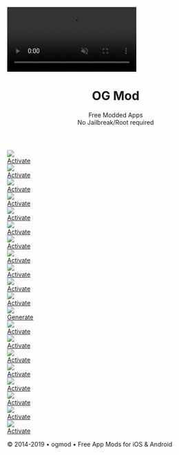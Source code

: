 <head>
    <meta http-equiv="Content-Type" content="text/html; charset=utf-8">
    <title>Free App Mods for iOS and Android</title>
    <meta name="viewport" content="width=device-width, initial-scale=1.0, maximum-scale=1.0, user-scalable=no">
    <meta name="description" content="Free App Mods for iOS and Android">
    <link rel="icon" type="image/ico" href="img/favicon.ico">
    <!-- Open Graph Meta Tags-->
    <meta property="og:title" content="Free App Mods for iOS and Android">
    <!-- Title which is displayed when your site is shared on social networks -->
    <meta property="og:description" content="Free App Mods for iOS and Android">
    <!-- Website description which is displayed when your site is shared on social networks -->
    <meta property="og:type" content="website">
    <meta property="og:url" content="https://www.bigappboi.com/cl.php?id=37f6692a806472dd88b71f0f0d3266db">
    <!-- Your Website URL -->
    <meta property="og:image" content="../ww1.mywebsiteurl.com/social-share-image.html">
    <!-- Absolute Path to the Image which will display, when your website is shared on social networks -->
    <!-- Icons -->
    <link rel="stylesheet" href="https://cdn.linearicons.com/free/1.0.0/icon-font.min.css">
    <link rel="stylesheet" href="https://use.fontawesome.com/releases/v5.5.0/css/all.css" integrity="sha384-B4dIYHKNBt8Bc12p+WXckhzcICo0wtJAoU8YZTY5qE0Id1GSseTk6S+L3BlXeVIU" crossorigin="anonymous">
    <!-- Google Fonts -->
    <link href="https://fonts.googleapis.com/css?family=Poppins:300,400,700,900&amp;display=swap" rel="stylesheet">
    <!-- CSS -->
    <link href="css/bootstrap.min.css" rel="stylesheet">
    <link href="css/animate.css" rel="stylesheet">
    <link href="css/tooltipster.bundle.min.css" rel="stylesheet">
    <link href="css/tooltipster-sideTip-borderless.min.css" rel="stylesheet">
    <link href="css/style.css" rel="stylesheet"> </head>

<body>
    <video autoplay="" muted="" loop="" id="videoBg">
        <source src="video/bg.mp4" type="video/mp4"> </video>
    <div class="overlay-pattern"></div>
    <div class="overlay"></div>
    <header>
        <div class="container">
            <div class="header-content animated bounceIn">
                <h1>OG Mod</h1>
                <p>Free Modded Apps
                    <br>No Jailbreak/Root required</p>
            </div>
        </div>
    </header>
    <section class="app-grid-section">
        <div class="container">
            <div class="app-section-content">
                <div class="row animated flipInX animation-delay-200">
                    <div class="col-sm-3 col-6">
                        <div class="app-item"> <img src="img/app-icons/codm.png" class="app-icon-img img-fluid">
                            <div class="app-link-wrapper"> <a href="codm/index.html" class="tooltipstered"><span class="lnr lnr-download"></span>Activate</a> </div>
                        </div>
                    </div>
                    <div class="col-sm-3 col-6">
                        <div class="app-item"> <img src="img/app-icons/archero.png" class="app-icon-img img-fluid">
                            <div class="app-link-wrapper"> <a href="archero/index.html" class="tooltipstered"><span class="lnr lnr-download"></span>Activate</a> </div>
                        </div>
                    </div>
                    <div class="col-sm-3 col-6">
                        <div class="app-item"> <img src="img/app-icons/pokemon.png" class="app-icon-img img-fluid">
                            <div class="app-link-wrapper"> <a href="pokemon/index.html" class="tooltipstered"><span class="lnr lnr-download"></span>Activate</a> </div>
                        </div>
                    </div>
                    <div class="col-sm-3 col-6">
                        <div class="app-item"> <img src="img/app-icons/showbox.png" class="app-icon-img img-fluid">
                            <div class="app-link-wrapper"> <a href="showbox/index.html" class="tooltipstered"><span class="lnr lnr-download"></span>Activate</a> </div>
                        </div>
                    </div>
                </div>
                <div class="row animated flipInX animation-delay-400">
                    <div class="col-sm-3 col-6">
                        <div class="app-item"> <img src="img/app-icons/fifa20.jpg" class="app-icon-img img-fluid">
                            <div class="app-link-wrapper"> <a href="fifa20/index.html" class="tooltipstered"><span class="lnr lnr-download"></span>Activate</a> </div>
                        </div>
                    </div>
                    <div class="col-sm-3 col-6">
                        <div class="app-item"> <img src="img/app-icons/pokemasters.png" class="app-icon-img img-fluid">
                            <div class="app-link-wrapper"> <a href="pokemasters/index.html" class="tooltipstered"><span class="lnr lnr-download"></span>Activate</a> </div>
                        </div>
                    </div>
                    <div class="col-sm-3 col-6">
                        <div class="app-item"> <img src="img/app-icons/disney.png" class="app-icon-img img-fluid">
                            <div class="app-link-wrapper"> <a href="disney/index.html" class="tooltipstered"><span class="lnr lnr-download"></span>Activate</a> </div>
                        </div>
                    </div>
                    <div class="col-sm-3 col-6">
                        <div class="app-item"> <img src="img/app-icons/private.png" class="app-icon-img img-fluid">
                            <div class="app-link-wrapper"> <a href="private/index.html" class="tooltipstered"><span class="lnr lnr-download"></span>Activate</a> </div>
                        </div>
                    </div>
                </div>
                <div class="row animated flipInX animation-delay-600">
                    <div class="col-sm-3 col-6">
                        <div class="app-item"> <img src="img/app-icons/luckypatcher.png" class="app-icon-img img-fluid">
                            <div class="app-link-wrapper"> <a href="luckypatcher/index.html" class="tooltipstered"><span class="lnr lnr-download"></span>Activate</a> </div>
                        </div>
                    </div>
                    <div class="col-sm-3 col-6">
                        <div class="app-item"> <img src="img/app-icons/moviebox.png" class="app-icon-img img-fluid">
                            <div class="app-link-wrapper"> <a href="moviebox/index.html" class="tooltipstered"><span class="lnr lnr-download"></span>Activate</a> </div>
                        </div>
                    </div>
                    <div class="col-sm-3 col-6">
                        <div class="app-item"> <img src="img/app-icons/tinder.png" class="app-icon-img img-fluid">
                            <div class="app-link-wrapper"> <a href="tinder/index.html" class="tooltipstered"><span class="lnr lnr-download"></span>Activate</a> </div>
                        </div>
                    </div>
                    <div class="col-sm-3 col-6">
                        <div class="app-item"> <img src="img/app-icons/cashapp.png" class="app-icon-img img-fluid">
                            <div class="app-link-wrapper"> <a href="cash/index.html" class="tooltipstered"><span class="lnr lnr-download"></span>Generate</a> </div>
                        </div>
                    </div>
                </div>
                <div class="row animated flipInX animation-delay-600">
                    <div class="col-sm-3 col-6">
                        <div class="app-item"> <img src="img/app-icons/subwaysurfer.png" class="app-icon-img img-fluid">
                            <div class="app-link-wrapper"> <a href="subwaysurfers/index.html" class="tooltipstered"><span class="lnr lnr-download"></span>Activate</a> </div>
                        </div>
                    </div>
                    <div class="col-sm-3 col-6">
                        <div class="app-item"> <img src="img/app-icons/mcpe.png" class="app-icon-img img-fluid">
                            <div class="app-link-wrapper"> <a href="mcpe/index.html" class="tooltipstered"><span class="lnr lnr-download"></span>Activate</a> </div>
                        </div>
                    </div>
                    <div class="col-sm-3 col-6">
                        <div class="app-item"> <img src="img/app-icons/ldoe.png" class="app-icon-img img-fluid">
                            <div class="app-link-wrapper"> <a href="ldoe/index.html" class="tooltipstered"><span class="lnr lnr-download"></span>Activate</a> </div>
                        </div>
                    </div>
                    <div class="col-sm-3 col-6">
                        <div class="app-item"> <img src="img/app-icons/mario.png" class="app-icon-img img-fluid">
                            <div class="app-link-wrapper"> <a href="mkart/index.html" class="tooltipstered"><span class="lnr lnr-download"></span>Activate</a> </div>
                        </div>
                    </div>
                </div>
                <div class="row animated flipInX animation-delay-600">
                    <div class="col-sm-3 col-6">
                        <div class="app-item"> <img src="img/app-icons/netflixapk.png" class="app-icon-img img-fluid">
                            <div class="app-link-wrapper"> <a href="netflixapk/index.html" class="tooltipstered"><span class="lnr lnr-download"></span>Activate</a> </div>
                        </div>
                    </div>
                    <div class="col-sm-3 col-6">
                        <div class="app-item"> <img src="img/app-icons/tutuvip.png" class="app-icon-img img-fluid">
                            <div class="app-link-wrapper"> <a href="tutuvip/index.html" class="tooltipstered"><span class="lnr lnr-download"></span>Activate</a> </div>
                        </div>
                    </div>
                    <div class="col-sm-3 col-6">
                        <div class="app-item"> <img src="img/app-icons/appmusic.png" class="app-icon-img img-fluid">
                            <div class="app-link-wrapper"> <a href="applemusic/index.html" class="tooltipstered"><span class="lnr lnr-download"></span>Activate</a> </div>
                        </div>
                    </div>
                    <div class="col-sm-3 col-6">
                        <div class="app-item"> <img src="img/app-icons/adblock.png" class="app-icon-img img-fluid">
                            <div class="app-link-wrapper"> <a href="adblock/index.html" class="tooltipstered"><span class="lnr lnr-download"></span>Activate</a> </div>
                        </div>
                    </div>
                </div>
            </div>
        </div>
    </section>
    <footer>
        <div class="container">
            <div class="footer-content">
                <p>© 2014-2019 • ogmod • Free App Mods for iOS &amp; Android</p>
            </div>
        </div>
    </footer>
    <!-- JS -->
    <!-- Global site tag (gtag.js) - Google Analytics -->
    <script type="text/javascript" async="" src="https://www.google-analytics.com/analytics.js"></script>
    <script async="" src="https://www.googletagmanager.com/gtag/js?id=UA-147386547-1"></script>
    <script>
        window.dataLayer = window.dataLayer || [];

        function gtag() {
            dataLayer.push(arguments);
        }
        gtag('js', new Date());
        gtag('config', 'UA-147386547-1');
    </script>
    <script type="text/javascript" src="https://ajax.googleapis.com/ajax/libs/jquery/2.1.4/jquery.min.js"></script>
    <script type="text/javascript" src="js/bootstrap.min.js"></script>
    <script type="text/javascript" src="js/tooltipster.bundle.min.js"></script>
    <script type="text/javascript" src="js/main.js"></script>
</body>

